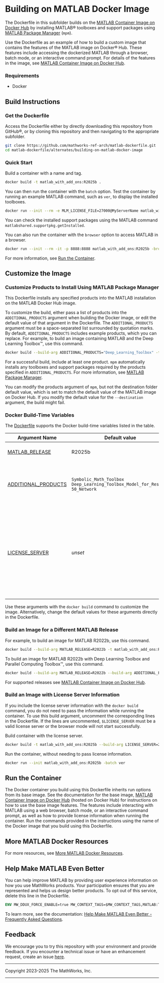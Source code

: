# Building on MATLAB Docker Image

The Dockerfile in this subfolder builds on the [MATLAB Container Image on Docker Hub](https://hub.docker.com/r/mathworks/matlab)
by installing MATLAB&reg; toolboxes and support packages using [MATLAB Package Manager](https://github.com/mathworks-ref-arch/matlab-dockerfile/blob/main/MPM.md) (`mpm`).

Use the Dockerfile as an example of how to build a custom image that contains the features of the MATLAB image on Docker&reg; Hub.
These features include accessing the dockerized MATLAB through a browser, batch mode, or an interactive command prompt.
For details of the features in the image, see [MATLAB Container Image on Docker Hub](https://hub.docker.com/r/mathworks/matlab).

### Requirements
* Docker

## Build Instructions

### Get the Dockerfile

Access the Dockerfile either by directly downloading this repository from GitHub&reg;,
or by cloning this repository and
then navigating to the appropriate subfolder.
```bash
git clone https://github.com/mathworks-ref-arch/matlab-dockerfile.git
cd matlab-dockerfile/alternates/building-on-matlab-docker-image
```

### Quick Start
Build a container with a name and tag.
```bash
docker build -t matlab_with_add_ons:R2025b .
```

You can then run the container with the `batch` option. Test the container by running an example MATLAB command, such as `ver`, to display the installed toolboxes.
```bash
docker run --init --rm -e MLM_LICENSE_FILE=27000@MyServerName matlab_with_add_ons:R2025b -batch ver
```
You can check the installed support packages using the MATLAB command `matlabshared.supportpkg.getInstalled`.

You can also run the container with the `browser` option to access MATLAB in a browser.
```bash
docker run --init --rm -it -p 8888:8888 matlab_with_add_ons:R2025b -browser
```
For more information, see [Run the Container](#run-the-container).

## Customize the Image
### Customize Products to Install Using MATLAB Package Manager
This Dockerfile installs any specified products
into the MATLAB installation on the MATLAB Docker Hub image.

To customize the build, either pass a list of products into the `ADDITIONAL_PRODUCTS`
argument when building the Docker image, or edit the default value of that argument in the Dockerfile.
The `ADDITIONAL_PRODUCTS` argument must be a space-separated list surrounded by quotation marks.
By default, `ADDITIONAL_PRODUCTS` includes example products, which you can replace.
For example, to build an image containing MATLAB and the Deep Learning Toolbox&trade;, use this command.
```bash
docker build --build-arg ADDITIONAL_PRODUCTS="Deep_Learning_Toolbox" -t matlab_with_add_ons:R2025b .
```

For a successful build, include at least one product.
`mpm` automatically installs any toolboxes and support packages
required by the products specified in `ADDITIONAL_PRODUCTS`.
For more information, see [MATLAB Package Manager](https://github.com/mathworks-ref-arch/matlab-dockerfile/blob/main/MPM.md).

You can modify the products argument of `mpm`, but not the destination folder default value, which is
set to match the default value of the MATLAB image on Docker Hub. If you modify the default value for the `--destination` argument, the build might fail.

### Docker Build-Time Variables
The [Dockerfile](https://github.com/mathworks-ref-arch/matlab-dockerfile/blob/main/Dockerfile) supports the Docker build-time variables listed in the table.

| Argument Name | Default value | Effect |
|---|---|---|
| [MATLAB_RELEASE](#build-an-image-for-a-different-release-of-matlab) | R2025b | MATLAB release to install, for example, `R2023b`.|
| [ADDITIONAL_PRODUCTS](#customize-products-to-install-using-matlab-package-manager-mpm) | `Symbolic_Math_Toolbox Deep_Learning_Toolbox_Model_for_ResNet-50_Network` | Space-separated list of toolboxes and support packages to install. For more details, see  [MATLAB Package Manager](https://github.com/mathworks-ref-arch/matlab-dockerfile/blob/main/MPM.md).|
| [LICENSE_SERVER](#build-an-image-with-license-server-information) | *unset* | Port and hostname of a machine that is running a Network License Manager, using the `port@hostname` syntax, for example, `27000@MyServerName`. To use this build argument, the corresponding lines must be uncommented in the Dockerfile. |

Use these arguments with the `docker build` command to customize the image.
Alternatively, change the default values for these arguments directly in the Dockerfile.

### Build an Image for a Different MATLAB Release

For example, to build an image for MATLAB R2022b, use this command.
```bash
docker build --build-arg MATLAB_RELEASE=R2022b -t matlab_with_add_ons:R2022b .
```

To build an image for MATLAB R2022b with Deep Learning Toolbox and Parallel Computing Toolbox&trade;, use this command.
```bash
docker build --build-arg MATLAB_RELEASE=R2022b --build-arg ADDITIONAL_PRODUCTS="Deep_Learning_Toolbox Parallel_Computing_Toolbox" -t matlab_with_add_ons:R2022b .
```
For supported releases see [MATLAB Container Image on Docker Hub](https://hub.docker.com/r/mathworks/matlab).
### Build an Image with License Server Information
If you include the license server information with the `docker build` command, you do not need to pass the information while running the container.
To use this build argument, uncomment the corresponding lines in the Dockerfile.
If the lines are uncommented, `$LICENSE_SERVER` must be a valid license
server or the browser mode will not start successfully.

Build container with the license server.
```bash
docker build -t matlab_with_add_ons:R2025b --build-arg LICENSE_SERVER=27000@MyServerName .
```

Run the container, without needing to pass license information.
```bash
docker run --init matlab_with_add_ons:R2025b -batch ver
```
## Run the Container
The Docker container you build using this Dockerfile inherits run options from its base image.
See the documentation for the base image, [MATLAB Container Image on Docker Hub](https://hub.docker.com/r/mathworks/matlab) (hosted on Docker Hub) for instructions on how to use the base image features. The features include interacting with MATLAB using a web browser, batch mode, or an interactive command prompt, as well as how to provide license information when running the container.
Run the commands provided in the instructions using the name of the Docker image that you build using this Dockerfile.

## More MATLAB Docker Resources
For more resources, see [More MATLAB Docker Resources](https://github.com/mathworks-ref-arch/matlab-dockerfile#more-matlab-docker-resources).

## Help Make MATLAB Even Better
You can help improve MATLAB by providing user experience information on how you use MathWorks products. Your participation ensures that you are represented and helps us design better products. To opt out of this service, delete this line in the Dockerfile.
```Dockerfile
ENV MW_DDUX_FORCE_ENABLE=true MW_CONTEXT_TAGS=$MW_CONTEXT_TAGS,MATLAB:TOOLBOXES:DOCKERFILE:V1
```

To learn more, see the documentation: [Help Make MATLAB Even Better - Frequently Asked Questions](https://www.mathworks.com/support/faq/user_experience_information_faq.html).

## Feedback
We encourage you to try this repository with your environment and provide feedback. If you encounter a technical issue or have an enhancement request, create an issue [here](https://github.com/mathworks-ref-arch/matlab-dockerfile/issues).

----

Copyright 2023-2025 The MathWorks, Inc.

----
